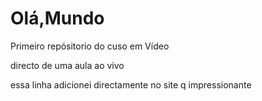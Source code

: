 # Olá,Mundo
Primeiro repósitorio do cuso em Vídeo

directo de uma aula ao vivo

essa linha adicionei directamente no site q impressionante 